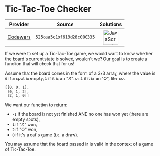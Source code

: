 [_metadata_:generated]: - "true"

# Tic-Tac-Toe Checker

<!-- INFO TABLE BEGIN -->

| Provider                                        | Source                                                                               | Solutions                                                                                                                                                    |
| :---------------------------------------------: | :----------------------------------------------------------------------------------: | :----------------------------------------------------------------------------------------------------------------------------------------------------------: |
| [Codewars](../../../docs/providers/Codewars.md) | [`525caa5c1bf619d28c000335`](https://www.codewars.com/kata/525caa5c1bf619d28c000335) | [<img src="https://res.cloudinary.com/rascaltwo/image/upload/v1631924076/javascript_ehszr7.svg" alt="JavaScript" title="JavaScript" width="50" />](solve.js) |

<!-- INFO TABLE END -->

If we were to set up a Tic-Tac-Toe game, we would want to know whether the board's current state is solved, wouldn't we? Our goal is to create a function that will check that for us!

Assume that the board comes in the form of a 3x3 array, where the value is `0` if a spot is empty, `1` if it is an "X", or `2` if it is an "O", like so:

```
[[0, 0, 1],
 [0, 1, 2],
 [2, 1, 0]]
```

We want our function to return:

* `-1` if the board is not yet finished AND no one has won yet (there are empty spots),
* `1` if "X" won,
* `2` if "O" won,
* `0` if it's a cat's game (i.e. a draw).

You may assume that the board passed in is valid in the context of a game of Tic-Tac-Toe.
